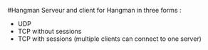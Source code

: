 #Hangman
Serveur and client for Hangman in three forms :
* UDP
* TCP without sessions
* TCP with sessions (multiple clients can connect to one server)
